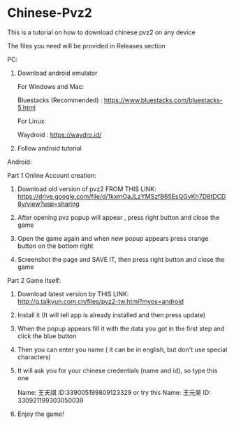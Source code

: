 # Chinese-Pvz2
This is a tutorial on how to download chinese pvz2 on any device

The files you need will be provided in Releases section

PC:

1. Download android emulator

   For Windows and Mac:
   
   Bluestacks (Recommended) : https://www.bluestacks.com/bluestacks-5.html


   For Linux:
   
   Waydroid : https://waydro.id/

3. Follow android tutorial

Android:

Part 1 Online Account creation:

1. Download old version of pvz2 FROM THIS LINK: https://drive.google.com/file/d/1kxmOaJLzYMSzfB65EsQGvKh7D8tDCD8y/view?usp=sharing

2. After opening pvz popup will appear , press right button and close the game
 
3. Open the game again and when new popup appears press orange button on the bottom right
   
4. Screenshot the page and SAVE IT, then press right button and close the game

Part 2 Game Itself:

1. Download latest version by THIS LINK: http://g.talkyun.com.cn/files/pvz2-tw.html?myos=android

2. Install it (It will tell app is already installed and then press update)
 
3. When the popup appears fill it with the data you got in the first step and click the blue button
 
4. Then you can enter you name ( it can be in english, but don't use special characters)
 
5. It will ask you for your chinese credentials (name and id), so type this one

    Name: 王天祺    ID:339005199809123329    or try this   Name: 王元昊    ID: 330921199303050039

6. Enjoy the game!
